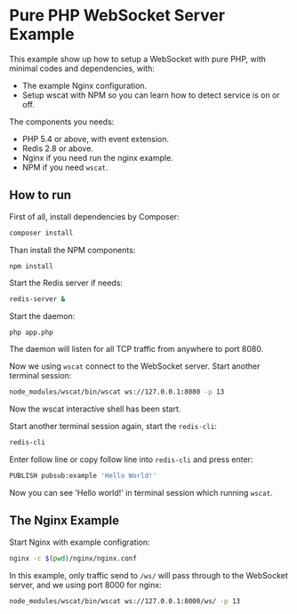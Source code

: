# Pure PHP WebSocket Server Example

This example show up how to setup a WebSocket with pure PHP, with minimal codes and dependencies, with:

- The example Nginx configuration.
- Setup wscat with NPM so you can learn how to detect service is on or off.


The components you needs:

- PHP 5.4 or above, with event extension.
- Redis 2.8 or above.
- Nginx if you need run the nginx example.
- NPM if you need `wscat`.


## How to run

First of all, install dependencies by Composer:

```BASH
composer install
```

Than install the NPM components:

```
npm install
```

Start the Redis server if needs:

```BASH
redis-server &
```

Start the daemon:

```BASH
php app.php
```

The daemon will listen for all TCP traffic from anywhere to port 8080.


Now we using `wscat` connect to the WebSocket server. Start another terminal session:

```BASH
node_modules/wscat/bin/wscat ws://127.0.0.1:8080 -p 13
```

Now the wscat interactive shell has been start.

Start another terminal session again, start the `redis-cli`:

```BASH
redis-cli
```

Enter follow line or copy follow line into `redis-cli` and press enter:

```BASH
PUBLISH pubsub:example 'Hello World!'
```

Now you can see 'Hello world!' in terminal session which running `wscat`.


## The Nginx Example

Start Nginx with example configration:

```BASH
nginx -c $(pwd)/nginx/nginx.conf
```

In this example, only traffic send to `/ws/` will pass through to the WebSocket server, and we using port 8000 for nginx:

```BASH
node_modules/wscat/bin/wscat ws://127.0.0.1:8000/ws/ -p 13
```
